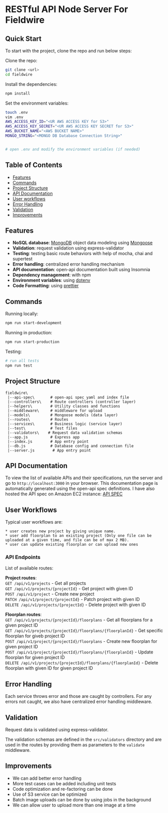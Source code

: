 # RESTful API Node Server For Fieldwire

## Quick Start

To start with the project, clone the repo and run below steps:

Clone the repo:

```bash
git clone <url>
cd fieldwire
```

Install the dependencies:

```bash
npm install
```

Set the environment variables:

```bash
touch .env
vim .env
AWS_ACCESS_KEY_ID="<UR AWS ACCESS KEY for S3>"
AWS_ACCESS_KEY_SECRET="<UR AWS ACCESS KEY SECRET for S3>"
AWS_BUCKET_NAME="<AWS BUCKET NAME>"
MONGO_STRING="<MONGO DB Database Connection String>"


# open .env and modify the environment variables (if needed)
```


## Table of Contents

- [Features](#features)
- [Commands](#commands)
- [Project Structure](#project-structure)
- [API Documentation](#api-documentation)
- [User workflows](#user-workflows)
- [Error Handling](#error-handling)
- [Validation](#validation)
- [Improvements](#improvements)


## Features

- **NoSQL database**: [MongoDB](https://www.mongodb.com) object data modeling using [Mongoose](https://mongoosejs.com)
- **Validation**: request validation using express-validator
- **Testing**: testing basic route behaviors with help of mocha, chai and supertest
- **Error handling**: centralized error handling mechanism
- **API documentation**: open-api documentation built using Insomnia
- **Dependency management**: with npm
- **Environment variables**: using [dotenv](https://github.com/motdotla/dotenv)
- **Code Formatting**: using [prettier](https://prettier.io/docs/en/options.html)


## Commands

Running locally:

```bash
npm run start-development
```

Running in production:

```bash
npm run start-production
```

Testing:

```bash
# run all tests
npm run test

```


## Project Structure

```
fieldwire\
 |--api-spec\       # open-api spec yaml and index file
 |--controllers\    # Route controllers (controller layer)
 |--helpers\        # Utility classes and functions
 |--middleware\     # middleware for upload
 |--models\         # Mongoose models (data layer)
 |--routes\         # Routes
 |--services\       # Business logic (service layer)
 |--test\           # Test files
 |--validators\    # Request data validation schemas
 |--app.js          # Express app
 |--index.js        # App entry point
 |--db.js           # Database config and connection file
 |--server.js        # App entry point
```


## API Documentation

To view the list of available APIs and their specifications, run the server and go to `http://localhost:3000` in your browser. This documentation page is automatically generated using the open-api spec definitions. I have also hosted the API spec on Amazon EC2 instance: [API SPEC](http://3.87.217.73:8080/)


## User Workflows

Typical user workflows are:


```#bash
* user creates new project by giving unique name.
* user add floorplan to an existing project (Only one file can be uploaded at a given time, and file can be of max 2 MB).
* user can update existing floorplan or can upload new ones
```

### API Endpoints

List of available routes:

**Project routes**:\
`GET /api/v1/projects` - Get all projects\
`GET /api/v1/projects/{projectId}` - Get project with given ID\
`POST /api/v1/project` - Create new project\
`PATCH /api/v1/project/{projectId}` - Patch project with given ID\
`DELETE /api/v1/projects/{projectId}` - Delete project with given ID

**Floorplan routes**:\
`GET /api/v1/projects/{projectId}/floorplans` - Get all floorplans for a given project ID\
`GET /api/v1/projects/{projectId}/floorplans/{floorplanId}` - Get specific floorplan for giveb project ID\
`POST /api/v1/project/{projectId}/floorplans` - Create new floorplan for given project ID\
`POST /api/v1/project/{projectId}/floorplans/{floorplanId}` - Update floorplan for given project ID\
`DELETE /api/v1/projects/{projectId}/floorplans/{floorplanId}` - Delete floorplan with given ID for given project ID


## Error Handling

Each service throws error and those are caught by controllers. For any errors not caught, we also have centralized error handling middleware.



## Validation

Request data is validated using express-validator.

The validation schemas are defined in the `src/validators` directory and are used in the routes by providing them as parameters to the `validate` middleware.


## Improvements

  * We can add better error handling
  * More test cases can be added including unit tests
  * Code optimization and re-factoring can be done
  * Use of S3 service can be optimized
  * Batch image uploads can be done by using jobs in the background
  * We can allow user to upload more than one image at a time
